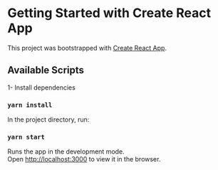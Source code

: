 # Getting Started with Create React App

This project was bootstrapped with [Create React App](https://github.com/facebook/create-react-app).

## Available Scripts

1- Install dependencies

### `yarn install`

In the project directory, run:
### `yarn start`

Runs the app in the development mode.\
Open [http://localhost:3000](http://localhost:3000) to view it in the browser.

